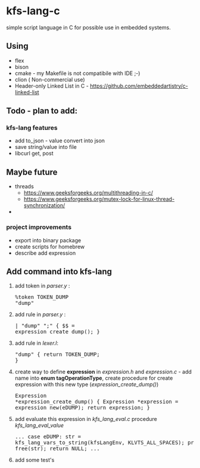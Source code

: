 # kfs-lang-c
simple script language in C for possible use in embedded systems.


## Using
 - flex
 - bison
 - cmake - my Makefile is not compatibile with IDE ;-)
 - clion ( Non-commercial use)
 - Header-only Linked List in C - https://github.com/embeddedartistry/c-linked-list

## Todo - plan to add:
### kfs-lang features
 - add to_json - value convert into json
 - save string/value into file
 - libcurl get, post

## Maybe future
 - threads 
   - https://www.geeksforgeeks.org/multithreading-in-c/ 
   - https://www.geeksforgeeks.org/mutex-lock-for-linux-thread-synchronization/
 - 

### project improvements
 - export into binary package
 - create scripts for homebrew
 - describe add expression

## Add command into kfs-lang
1. add token in <i>parser.y</i> : <pre>%token TOKEN_DUMP     "dump"</pre>
2. add rule in <i>parser.y</i> : <pre>| "dump" ";"  { $$ = expression_create_dump(); }</pre>
3. add rule in <i>lexer.l</i>: <pre>"dump"      { return TOKEN_DUMP; }</pre>
3. create way to define <b>expression</b> in <i>expression.h</i> and <i>expression.c</i> - add name into <b>enum tagOperationType</b>, create procedure for create expression with this new type (<i>expression_create_dump()</i>) <pre>Expression *expression_create_dump() {
   Expression *expression = expression_new(eDUMP);
   return expression;
}</pre>
4. add evaluate this expression in <i>kfs_lang_eval.c</i> procedure <i>kfs_lang_eval_value</i><pre>...
case eDUMP:
  str = kfs_lang_vars_to_string(kfsLangEnv, KLVTS_ALL_SPACES);
  printf("%s",str);
  free(str);
  return NULL;
...</pre>
5. add some test's